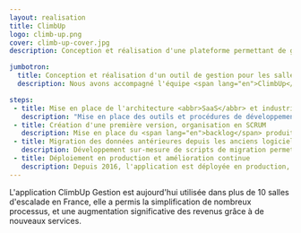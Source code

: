```yaml
---
layout: realisation
title: ClimbUp
logo: climb-up.png
cover: climb-up-cover.jpg
description: Conception et réalisation d'une plateforme permettant de gérer des salles d'escalade. Déploiement sur plus de 10 salles en France.

jumbotron:
  title: Conception et réalisation d'un outil de gestion pour les salles d'escalade du groupe <span lang="en">ClimbUp</span>
  description: Nous avons accompagné l'équipe <span lang="en">ClimbUp</span> pour la conception, le développement et le déploiement d'un outil <abbr>SaaS</abbr> permettant de gérer toutes les salles d'escalade du groupe.

steps:
 - title: Mise en place de l'architecture <abbr>SaaS</abbr> et industrialisation des développements
   description: "Mise en place des outils et procédures de développements : intégration continue, tests unitaires et fonctionnels."
 - title: Création d'une première version, organisation en SCRUM
   description: Mise en place du <span lang="en">backlog</span> produit, formation de l'équipe client au fonctionnement agile, et développement d'une première version du logiciel de gestion.
 - title: Migration des données antérieures depuis les anciens logiciels
   description: Développement sur-mesure de scripts de migration permettant de récupérer les données saisies sur les anciens logiciels du groupe.
 - title: Déploiement en production et amélioration continue
   description: Depuis 2016, l'application est déployée en production, et 10 nouvelles salles d'escalade ont été ajoutées. L'application est également améliorée en continu selon les demandes.
---
```


L'application ClimbUp Gestion est aujourd'hui utilisée dans plus de 10 salles d'escalade en France, elle a permis la simplification de nombreux processus, et une augmentation significative des revenus grâce à de nouveaux services.
